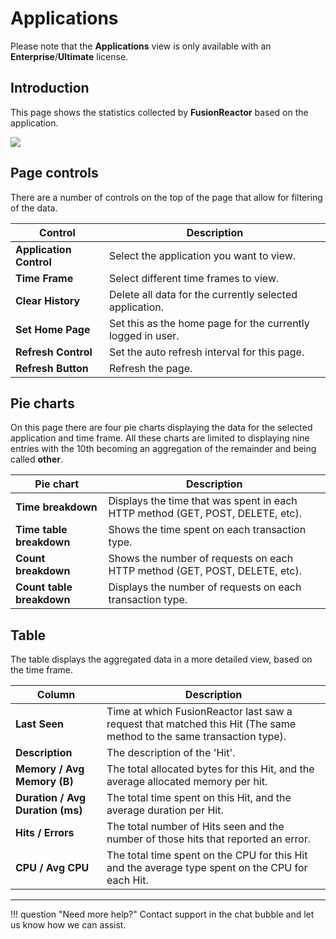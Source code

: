 # Applications

Please note that the **Applications** view is only available with an
**Enterprise**/**Ultimate** license.

## Introduction

This page shows the statistics collected by **FusionReactor** based on the
application.

![](/frdocs/attachments/245550048/245550053.png)

## Page controls

There are a number of controls on the top of the page that allow for
filtering of the data.

|Control|Description|
|--- |--- |
|**Application Control**|Select the application you want to view.|
|**Time Frame**|Select different time frames to view.|
|**Clear History**|Delete all data for the currently selected application.|
|**Set Home Page**|Set this as the home page for the currently logged in user.|
|**Refresh Control**|Set the auto refresh interval for this page.|
|**Refresh Button**| Refresh the page.|


## Pie charts

On this page there are four pie charts displaying the data for the
selected application and time frame. All these charts are limited to
displaying nine entries with the 10th becoming an aggregation of the
remainder and being called **other**.

|Pie chart|Description|
|--- |--- |
|**Time breakdown**|Displays the time that was spent in each HTTP method (GET, POST, DELETE, etc).|
|**Time table breakdown**|Shows the time spent on each transaction type.|
|**Count breakdown**|Shows the number of requests on each HTTP method (GET, POST, DELETE, etc).|
|**Count table breakdown**|Displays the number of requests on each transaction type.|


## Table

The table displays the aggregated data in a more detailed view, based on
the time frame.

|Column|Description|
|--- |--- |
|**Last Seen**|Time at which FusionReactor last saw a request that matched this Hit (The same method to the same transaction type).|
|**Description**|The description of the 'Hit'.|
|**Memory / Avg Memory (B)**|The total allocated bytes for this Hit, and the average allocated memory per hit.|
|**Duration / Avg Duration (ms)**|The total time spent on this Hit, and the average duration per Hit.|
|**Hits / Errors**|The total number of Hits seen and the number of those hits that reported an error.|
|**CPU / Avg CPU**|The total time spent on the CPU for this Hit and the average type spent on the CPU for each Hit.|

___

!!! question "Need more help?"
    Contact support in the chat bubble and let us know how we can assist.